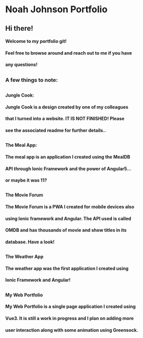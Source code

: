 # Noah Johnson Portfolio
## Hi there!
#### Welcome to my portfolio git!
#### Feel free to browse around and reach out to me if you have
#### any questions!
##
### A few things to note:
##
#### Jungle Cook:
#### Jungle Cook is a design created by one of my colleagues
#### that I turned into a website. IT IS NOT FINISHED! Please
#### see the associated readme for further details..
##
#### The Meal App:
#### The meal app is an application I created using the MealDB
#### API through Ionic Framework and the power of Angular5... 
#### or maybe it was 11? 
##
#### The Movie Forum
#### The Movie Forum is a PWA I created for mobile devices also
#### using Ionic framework and Angular. The API used is called
#### OMDB and has thousands of movie and show titles in its
#### database. Have a look!
##
#### The Weather App
#### The weather app was the first application I created using
#### Ionic Framework and Angular!
##
#### My Web Portfolio
#### My Web Portfolio is a single page application I created using
#### Vue3. It is still a work in progress and I plan on adding more 
#### user interaction along with some animation using Greensock.
